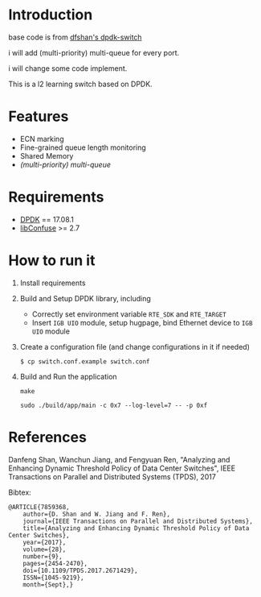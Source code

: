 # Introduction
base code is from [dfshan's dpdk-switch](https://github.com/dfshan/dpdk-switch)

i will add (multi-priority) multi-queue for every port.

i will change some code implement.

This is a l2 learning switch based on DPDK.

# Features
* ECN marking
* Fine-grained queue length monitoring
* Shared Memory
* *(multi-priority) multi-queue*

# Requirements
* [DPDK](http://dpdk.org/) == 17.08.1
* [libConfuse](https://github.com/martinh/libconfuse) >= 2.7

# How to run it
1. Install requirements
1. Build and Setup DPDK library, including
    * Correctly set environment variable `RTE_SDK` and `RTE_TARGET`
    * Insert `IGB UIO` module, setup hugpage, bind Ethernet device to `IGB UIO` module

1. Create a configuration file (and change configurations in it if needed)

    ``$ cp switch.conf.example switch.conf``

1. Build and Run the application

    ``make``

    ``sudo ./build/app/main -c 0x7 --log-level=7 -- -p 0xf``

# References

Danfeng Shan, Wanchun Jiang, and Fengyuan Ren, "Analyzing and Enhancing Dynamic Threshold Policy of Data Center Switches", IEEE Transactions on Parallel and Distributed Systems (TPDS), 2017

Bibtex:

    @ARTICLE{7859368,
        author={D. Shan and W. Jiang and F. Ren},
        journal={IEEE Transactions on Parallel and Distributed Systems},
        title={Analyzing and Enhancing Dynamic Threshold Policy of Data Center Switches},
        year={2017},
        volume={28},
        number={9},
        pages={2454-2470},
        doi={10.1109/TPDS.2017.2671429},
        ISSN={1045-9219},
        month={Sept},}
